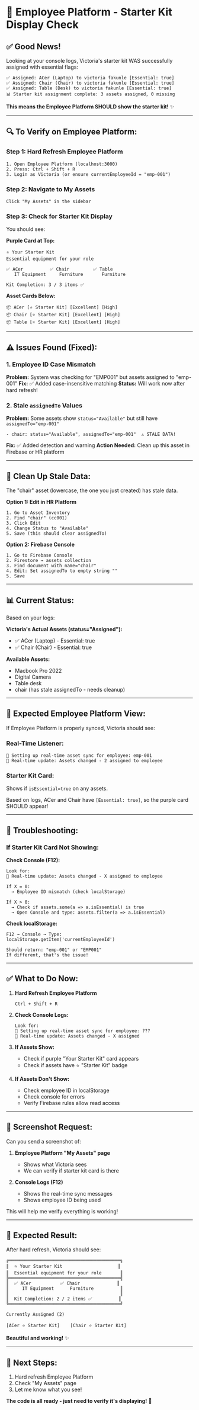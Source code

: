 # 📱 Employee Platform - Starter Kit Display Check

## ✅ **Good News!**

Looking at your console logs, Victoria's starter kit WAS successfully assigned with essential flags:

```
✅ Assigned: ACer (Laptop) to victoria fakunle [Essential: true]
✅ Assigned: Chair (Chair) to victoria fakunle [Essential: true]
✅ Assigned: Table (Desk) to victoria fakunle [Essential: true]
📊 Starter kit assignment complete: 3 assets assigned, 0 missing
```

**This means the Employee Platform SHOULD show the starter kit!** ✨

---

## 🔍 **To Verify on Employee Platform:**

### **Step 1: Hard Refresh Employee Platform**
```
1. Open Employee Platform (localhost:3000)
2. Press: Ctrl + Shift + R
3. Login as Victoria (or ensure currentEmployeeId = "emp-001")
```

### **Step 2: Navigate to My Assets**
```
Click "My Assets" in the sidebar
```

### **Step 3: Check for Starter Kit Display**

You should see:

**Purple Card at Top:**
```
⭐ Your Starter Kit
Essential equipment for your role

✅ ACer          ✅ Chair         ✅ Table
   IT Equipment     Furniture       Furniture

Kit Completion: 3 / 3 items ✅
```

**Asset Cards Below:**
```
📦 ACer [⭐ Starter Kit] [Excellent] [High]
📦 Chair [⭐ Starter Kit] [Excellent] [High]
📦 Table [⭐ Starter Kit] [Excellent] [High]
```

---

## ⚠️ **Issues Found (Fixed):**

### **1. Employee ID Case Mismatch** 
**Problem:** System was checking for "EMP001" but assets assigned to "emp-001"
**Fix:** ✅ Added case-insensitive matching
**Status:** Will work now after hard refresh!

### **2. Stale `assignedTo` Values**
**Problem:** Some assets show `status="Available"` but still have `assignedTo="emp-001"`
```
- chair: status="Available", assignedTo="emp-001"  ⚠️ STALE DATA!
```
**Fix:** ✅ Added detection and warning
**Action Needed:** Clean up this asset in Firebase or HR platform

---

## 🧹 **Clean Up Stale Data:**

The "chair" asset (lowercase, the one you just created) has stale data.

**Option 1: Edit in HR Platform**
```
1. Go to Asset Inventory
2. Find "chair" (cc001)
3. Click Edit
4. Change Status to "Available"
5. Save (this should clear assignedTo)
```

**Option 2: Firebase Console**
```
1. Go to Firebase Console
2. Firestore → assets collection
3. Find document with name="chair"
4. Edit: Set assignedTo to empty string ""
5. Save
```

---

## 📊 **Current Status:**

Based on your logs:

**Victoria's Actual Assets (status="Assigned"):**
- ✅ ACer (Laptop) - Essential: true
- ✅ Chair (Chair) - Essential: true

**Available Assets:**
- Macbook Pro 2022
- Digital Camera  
- Table desk
- chair (has stale assignedTo - needs cleanup)

---

## 🎯 **Expected Employee Platform View:**

If Employee Platform is properly synced, Victoria should see:

### **Real-Time Listener:**
```
📡 Setting up real-time asset sync for employee: emp-001
📡 Real-time update: Assets changed - 2 assigned to employee
```

### **Starter Kit Card:**
Shows if `isEssential=true` on any assets.

Based on logs, ACer and Chair have `[Essential: true]`, so the purple card SHOULD appear!

---

## 🔧 **Troubleshooting:**

### **If Starter Kit Card Not Showing:**

**Check Console (F12):**
```
Look for:
📡 Real-time update: Assets changed - X assigned to employee

If X = 0:
  → Employee ID mismatch (check localStorage)
  
If X > 0:
  → Check if assets.some(a => a.isEssential) is true
  → Open Console and type: assets.filter(a => a.isEssential)
```

**Check localStorage:**
```
F12 → Console → Type:
localStorage.getItem('currentEmployeeId')

Should return: "emp-001" or "EMP001"
If different, that's the issue!
```

---

## ✅ **What to Do Now:**

1. **Hard Refresh Employee Platform**
   ```
   Ctrl + Shift + R
   ```

2. **Check Console Logs:**
   ```
   Look for:
   📡 Setting up real-time asset sync for employee: ???
   📡 Real-time update: Assets changed - X assigned
   ```

3. **If Assets Show:**
   - Check if purple "Your Starter Kit" card appears
   - Check if assets have ⭐ "Starter Kit" badge

4. **If Assets Don't Show:**
   - Check employee ID in localStorage
   - Check console for errors
   - Verify Firebase rules allow read access

---

## 📸 **Screenshot Request:**

Can you send a screenshot of:

1. **Employee Platform "My Assets" page**
   - Shows what Victoria sees
   - We can verify if starter kit card is there

2. **Console Logs (F12)**
   - Shows the real-time sync messages
   - Shows employee ID being used

This will help me verify everything is working!

---

## 🎉 **Expected Result:**

After hard refresh, Victoria should see:

```
╔══════════════════════════════════════════╗
║  ⭐ Your Starter Kit                     ║
║  Essential equipment for your role       ║
╠══════════════════════════════════════════╣
║  ✅ ACer           ✅ Chair              ║
║     IT Equipment      Furniture          ║
║                                          ║
║  Kit Completion: 2 / 2 items ✅          ║
╚══════════════════════════════════════════╝

Currently Assigned (2)

[ACer ⭐ Starter Kit]    [Chair ⭐ Starter Kit]
```

**Beautiful and working!** ✨

---

## 🚀 **Next Steps:**

1. Hard refresh Employee Platform
2. Check "My Assets" page
3. Let me know what you see!

**The code is all ready - just need to verify it's displaying!** 🎊


